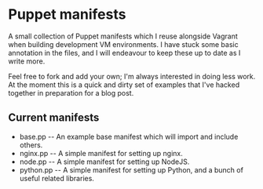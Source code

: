 Puppet manifests
================

A small collection of Puppet manifests which I reuse alongside Vagrant when building development VM environments. I have stuck some basic annotation in the files, and I will endeavour to keep these up to date as I write more.

Feel free to fork and add your own; I'm always interested in doing less work. At the moment this is a quick and dirty set of examples that I've hacked together in preparation for a blog post.

Current manifests
-----------------

* base.pp -- An example base manifest which will import and include others.
* nginx.pp -- A simple manifest for setting up nginx.
* node.pp -- A simple manifest for setting up NodeJS.
* python.pp -- A simple manifest for setting up Python, and a bunch of useful related libraries.
